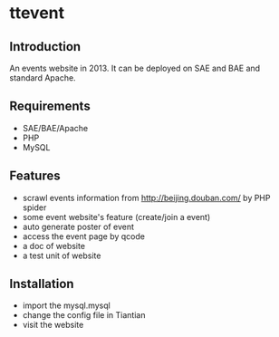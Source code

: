 ttevent
=======

## Introduction 

An events website in 2013. It can be deployed on SAE and BAE and standard Apache.

## Requirements

- SAE/BAE/Apache
- PHP
- MySQL

## Features

- scrawl events information from http://beijing.douban.com/ by PHP spider
- some event website's feature (create/join a event)
- auto generate poster of event
- access the event page by qcode
- a doc of website
- a test unit of website

## Installation

- import the mysql.mysql
- change the config file in Tiantian
- visit the website
